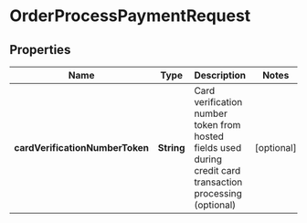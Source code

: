 
# OrderProcessPaymentRequest

## Properties
Name | Type | Description | Notes
------------ | ------------- | ------------- | -------------
**cardVerificationNumberToken** | **String** | Card verification number token from hosted fields used during credit card transaction processing (optional) |  [optional]



